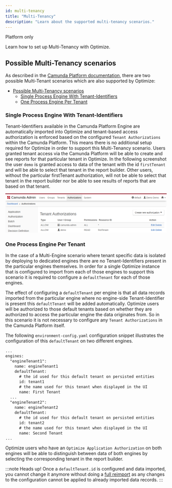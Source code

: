 ```yaml
---
id: multi-tenancy
title: "Multi-Tenancy"
description: "Learn about the supported multi-tenancy scenarios."
---
```


<span class="badge badge--platform">Platform only</span>

Learn how to set up Multi-Tenancy with Optimize.

## Possible Multi-Tenancy scenarios

As described in the [Camunda Platform documentation](https://docs.camunda.org/manual/latest/user-guide/process-engine/multi-tenancy/), there are two possible Multi-Tenant scenarios which are also supported by Optimize:

- [Possible Multi-Tenancy scenarios](#possible-multi-tenancy-scenarios)
  - [Single Process Engine With Tenant-Identifiers](#single-process-engine-with-tenant-identifiers)
  - [One Process Engine Per Tenant](#one-process-engine-per-tenant)

### Single Process Engine With Tenant-Identifiers

Tenant-Identifiers available in the Camunda Platform Engine are automatically imported into Optimize and tenant-based access authorization is enforced based on the configured `Tenant Authorizations` within the Camunda Platform. This means there is no additional setup required for Optimize in order to support this Multi-Tenancy scenario.
Users granted tenant access via the Camunda Platform will be able to create and see reports for that particular tenant in Optimize. In the following screenshot the user `demo` is granted access to data of the tenant with the id `firstTenant` and will be able to select that tenant in the report builder. Other users, without the particular firstTenant authorization, will not be able to select that tenant in the report builder nor be able to see results of reports that are based on that tenant.

![Tenant Authorization](img/admin-tenant-authorization.png)

### One Process Engine Per Tenant

In the case of a Multi-Engine scenario where tenant specific data is isolated by deploying to dedicated engines there are no Tenant-Identifiers present in the particular engines themselves. In order for a single Optimize instance that is configured to import from each of those engines to support this scenario it is required to configure a `defaultTenant` for each of those engines.


The effect of configuring a `defaultTenant` per engine is that all data records imported from the particular engine where no engine-side Tenant-Identifier is present this `defaultTenant` will be added automatically. Optimize users will be authorized to those default tenants based on whether they are authorized to access the particular engine the data originates from. So in this scenario it is not necessary to configure any `Tenant Authorizations` in the Camunda Platform itself.

The following `environment-config.yaml` configuration snippet illustrates the configuration of this `defaultTenant` on two different engines.
```
...
engines:
  "engineTenant1":
    name: engineTenant1
    defaultTenant:
      # the id used for this default tenant on persisted entities
      id: tenant1
      # the name used for this tenant when displayed in the UI
      name: First Tenant
  ...
  "engineTenant2":
    name: engineTenant2
    defaultTenant:
      # the id used for this default tenant on persisted entities
      id: tenant2
      # the name used for this tenant when displayed in the UI
      name: Second Tenant
...
```
Optimize users who have an `Optimize Application Authorization` on both engines will be able to distinguish between data of both engines by selecting the corresponding tenant in the report builder.

:::note Heads up!
Once a `defaultTenant.id` is configured and data imported, you cannot change it anymore without doing a [full reimport](./../migration-update/instructions.md/#force-reimport-of-engine-data-in-optimize) as any changes to the configuration cannot be applied to already imported data records.
:::
